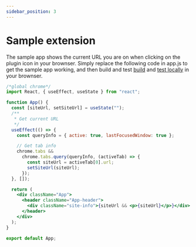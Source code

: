 ```yaml
---
sidebar_position: 3
---
```


# Sample extension

The sample app shows the current URL you are on when clicking on the plugin icon in your brownser. Simply replace the following code in app.js to get the sample app working, and then build and test
[build](/docs/create-browser-extension-with-react/getting-started#build) and [test locally](/docs/create-browser-extension-with-react/getting-started#test-locally) in your brownser.

```jsx
/*global chrome*/
import React, { useEffect, useState } from "react";

function App() {
  const [siteUrl, setSiteUrl] = useState("");
  /**
   * Get current URL
   */
  useEffect(() => {
    const queryInfo = { active: true, lastFocusedWindow: true };

    // Get tab info
    chrome.tabs &&
      chrome.tabs.query(queryInfo, (activeTab) => {
        const siteUrl = activeTab[0].url;
        setSiteUrl(siteUrl);
      });
  }, []);

  return (
    <div className="App">
      <header className="App-header">
        <div className="site-info">{siteUrl && <p>{siteUrl}</p>}</div>
      </header>
    </div>
  );
}

export default App;
```
